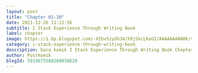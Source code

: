 ```yaml
---
layout: post 
title: "Chapter 01-10"
date: 2021-12-26 11:12:56
subtitle: I Stack Experience Through Writing Book
label: chapter
image: https://1.bp.blogspot.com/-XIbv5zyGhJA/X9jSkcLKaGI/AAAAAAAAN0k/vvq5BI2iJ_4-lGNsqex6UY-IakDpf9ZqwCLcBGAsYHQ/s72-c/21-1590080284.jpg
category: i-stack-experience-through-writing-book
description: baca komik I Stack Experience Through Writing Book Chapter 01-10 bahasa indonesia 
author: Postkomik
blogId: 5919675588280038620
---
```

